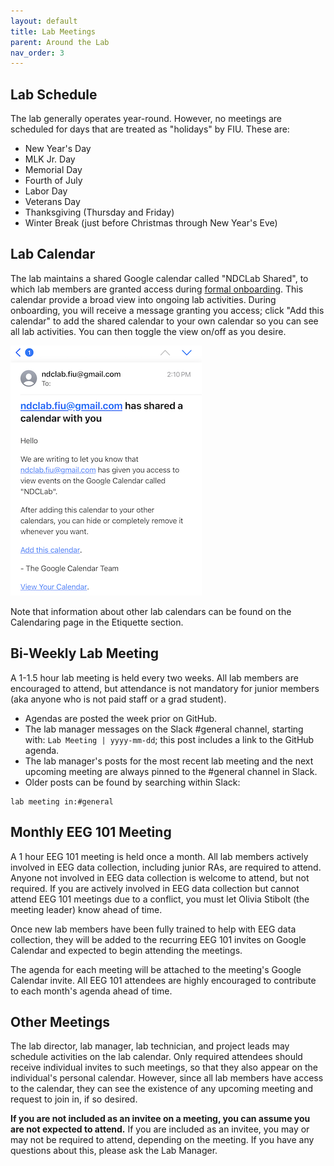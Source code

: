 ```yaml
---
layout: default
title: Lab Meetings
parent: Around the Lab
nav_order: 3
---
```



## Lab Schedule

The lab generally operates year-round.  However, no meetings are scheduled for days that are treated as "holidays" by FIU.  These are:

* New Year's Day
* MLK Jr. Day
* Memorial Day
* Fourth of July
* Labor Day
* Veterans Day
* Thanksgiving (Thursday and Friday)
* Winter Break (just before Christmas through New Year's Eve)


## Lab Calendar

The lab maintains a shared Google calendar called "NDCLab Shared", to which lab members are granted access during [formal onboarding](https://ndclab.github.io/wiki/docs/Onboarding/overview.html). This calendar provide a broad view into ongoing lab activities. During onboarding, you will receive a message granting you access; click "Add this calendar" to add the shared calendar to your own calendar so you can see all lab activities. You can then toggle the view on/off as you desire.

![ndclab-calendar](https://raw.githubusercontent.com/NDCLab/wiki/main/docs/_assets/onboarding/ndclab-calendar.png)

Note that information about other lab calendars can be found on the Calendaring page in the Etiquette section.

## Bi-Weekly Lab Meeting

A 1-1.5 hour lab meeting is held every two weeks. All lab members are encouraged to attend, but attendance is not mandatory for junior members (aka anyone who is not paid staff or a grad student).

* Agendas are posted the week prior on GitHub.
* The lab manager messages on the Slack #general channel, starting with: `Lab Meeting | yyyy-mm-dd`; this post includes a link to the GitHub agenda.
* The lab manager's posts for the most recent lab meeting and the next upcoming meeting are always pinned to the #general channel in Slack.
* Older posts can be found by searching within Slack:
```
lab meeting in:#general
```

## Monthly EEG 101 Meeting

A 1 hour EEG 101 meeting is held once a month. All lab members actively involved in EEG data collection, including junior RAs, are required to attend. Anyone not involved in EEG data collection is welcome to attend, but not required. If you are actively involved in EEG data collection but cannot attend EEG 101 meetings due to a conflict, you must let Olivia Stibolt (the meeting leader) know ahead of time.

Once new lab members have been fully trained to help with EEG data collection, they will be added to the recurring EEG 101 invites on Google Calendar and expected to begin attending the meetings.

The agenda for each meeting will be attached to the meeting's Google Calendar invite. All EEG 101 attendees are highly encouraged to contribute to each month's agenda ahead of time.

## Other Meetings

The lab director, lab manager, lab technician, and project leads may schedule activities on the lab calendar. Only required attendees should receive individual invites to such meetings, so that they also appear on the individual's personal calendar. However, since all lab members have access to the calendar, they can see the existence of any upcoming meeting and request to join in, if so desired.

**If you are not included as an invitee on a meeting, you can assume you are not expected to attend.** If you are included as an invitee, you may or may not be required to attend, depending on the meeting. If you have any questions about this, please ask the Lab Manager.
